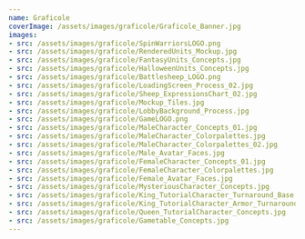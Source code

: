 ```yaml
---
name: Graficole
coverImage: /assets/images/graficole/Graficole_Banner.jpg
images:
- src: /assets/images/graficole/SpinWarriorsLOGO.png
- src: /assets/images/graficole/RenderedUnits_Mockup.jpg
- src: /assets/images/graficole/FantasyUnits_Concepts.jpg
- src: /assets/images/graficole/HalloweenUnits_Concepts.jpg
- src: /assets/images/graficole/Battlesheep_LOGO.png
- src: /assets/images/graficole/LoadingScreen_Process_02.jpg
- src: /assets/images/graficole/Sheep_ExpressionsChart_02.jpg
- src: /assets/images/graficole/Mockup_Tiles.jpg
- src: /assets/images/graficole/LobbyBackground_Process.jpg
- src: /assets/images/graficole/GameLOGO.png
- src: /assets/images/graficole/MaleCharacter_Concepts_01.jpg
- src: /assets/images/graficole/MaleCharacter_Colorpalettes.jpg
- src: /assets/images/graficole/MaleCharacter_Colorpalettes_02.jpg
- src: /assets/images/graficole/Male_Avatar_Faces.jpg
- src: /assets/images/graficole/FemaleCharacter_Concepts_01.jpg
- src: /assets/images/graficole/FemaleCharacter_Colorpalettes.jpg
- src: /assets/images/graficole/Female_Avatar_Faces.jpg
- src: /assets/images/graficole/MysteriousCharacter_Concepts.jpg
- src: /assets/images/graficole/King_TutorialCharacter_Turnaround_Base.jpg
- src: /assets/images/graficole/King_TutorialCharacter_Armor_Turnaround.jpg
- src: /assets/images/graficole/Queen_TutorialCharacter_Concepts.jpg
- src: /assets/images/graficole/Gametable_Concepts.jpg
---
```

